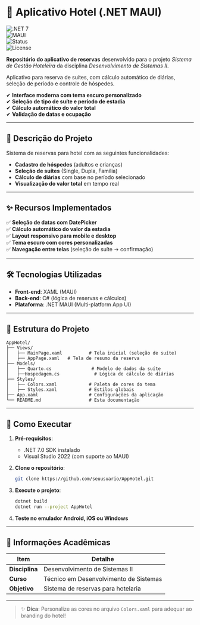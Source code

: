 # 🏨 Aplicativo Hotel (.NET MAUI)  

![.NET 7](https://img.shields.io/badge/.NET-7.0-blueviolet)  
![MAUI](https://img.shields.io/badge/Mobile-MAUI-ff69b4)  
![Status](https://img.shields.io/badge/Status-Concluído-brightgreen)      
![License](https://img.shields.io/badge/Licença-MIT-blue)  

**Repositório do aplicativo de reservas** desenvolvido para o projeto *Sistema de Gestão Hoteleira* da disciplina *Desenvolvimento de Sistemas II*.  

Aplicativo para reserva de suítes, com cálculo automático de diárias, seleção de período e controle de hóspedes.  

✔ **Interface moderna com tema escuro personalizado**  
✔ **Seleção de tipo de suíte e período de estadia**  
✔ **Cálculo automático do valor total**  
✔ **Validação de datas e ocupação**  

---  

## 📝 Descrição do Projeto  

Sistema de reservas para hotel com as seguintes funcionalidades:  

- **Cadastro de hóspedes** (adultos e crianças)  
- **Seleção de suítes** (Single, Dupla, Família)  
- **Cálculo de diárias** com base no período selecionado  
- **Visualização do valor total** em tempo real  

---  

## ✨ Recursos Implementados  

✅ **Seleção de datas com DatePicker**  
✅ **Cálculo automático do valor da estadia**  
✅ **Layout responsivo para mobile e desktop**  
✅ **Tema escuro com cores personalizadas**  
✅ **Navegação entre telas** (seleção de suíte → confirmação)  

---  

## 🛠 Tecnologias Utilizadas  

- **Front-end**: XAML (MAUI)  
- **Back-end**: C# (lógica de reservas e cálculos)  
- **Plataforma**: .NET MAUI (Multi-platform App UI)  

---  

## 📂 Estrutura do Projeto  

```  
AppHotel/  
├── Views/  
│   ├── MainPage.xaml          # Tela inicial (seleção de suíte)  
│   ├── AppPage.xaml   # Tela de resumo da reserva  
├── Models/  
│   ├── Quarto.cs               # Modelo de dados da suíte  
│   ├──Hospedagem.cs             # Lógica de cálculo de diárias  
├── Styles/  
│   ├── Colors.xaml            # Paleta de cores do tema  
│   ├── Styles.xaml            # Estilos globais  
├── App.xaml                   # Configurações da aplicação  
└── README.md                  # Esta documentação  
```  

---  

## 🚀 Como Executar  

1. **Pré-requisitos**:  
   - .NET 7.0 SDK instalado  
   - Visual Studio 2022 (com suporte ao MAUI)  

2. **Clone o repositório**:  
   ```bash  
   git clone https://github.com/seuusuario/AppHotel.git  
   ```  

3. **Execute o projeto**:  
   ```bash  
   dotnet build  
   dotnet run --project AppHotel  
   ```  

4. **Teste no emulador Android, iOS ou Windows**  

---  

## 📌 Informações Acadêmicas  

| Item           | Detalhe                                  |  
| -------------- | ---------------------------------------- |  
| **Disciplina** | Desenvolvimento de Sistemas II           |  
| **Curso**      | Técnico em Desenvolvimento de Sistemas   |  
| **Objetivo**   | Sistema de reservas para hotelaria       |  

---  

> ✨ **Dica**: Personalize as cores no arquivo `Colors.xaml` para adequar ao branding do hotel!  
